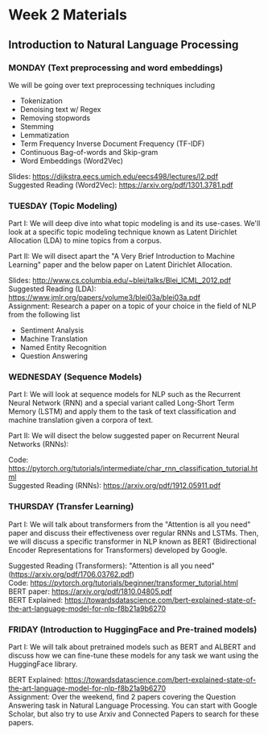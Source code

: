 # Week 2 Materials
## Introduction to Natural Language Processing
### MONDAY (Text preprocessing and word embeddings)
We will be going over text preprocessing techniques including 
- Tokenization
- Denoising text w/ Regex
- Removing stopwords
- Stemming
- Lemmatization
- Term Frequency Inverse Document Frequency (TF-IDF)
- Continuous Bag-of-words and Skip-gram
- Word Embeddings (Word2Vec)

Slides: https://dijkstra.eecs.umich.edu/eecs498/lectures/l2.pdf <br>
Suggested Reading (Word2Vec): https://arxiv.org/pdf/1301.3781.pdf


### TUESDAY (Topic Modeling)
Part I: We will deep dive into what topic modeling is and its use-cases. We'll look at a specific topic modeling technique known as Latent Dirichlet Allocation (LDA) to mine topics from a corpus.

Part II: We will disect apart the "A Very Brief Introduction to Machine Learning" paper and the below paper on Latent Dirichlet Allocation.

Slides: http://www.cs.columbia.edu/~blei/talks/Blei_ICML_2012.pdf <br>
Suggested Reading (LDA): https://www.jmlr.org/papers/volume3/blei03a/blei03a.pdf <br>
Assignment: Research a paper on a topic of your choice in the field of NLP from the following list
- Sentiment Analysis
- Machine Translation
- Named Entity Recognition
- Question Answering


### WEDNESDAY (Sequence Models)
Part I: We will look at sequence models for NLP such as the Recurrent Neural Network (RNN) and a special variant called Long-Short Term Memory (LSTM) and apply them
to the task of text classification and machine translation given a corpora of text.

Part II: We will disect the below suggested paper on Recurrent Neural Networks (RNNs):

Code: https://pytorch.org/tutorials/intermediate/char_rnn_classification_tutorial.html <br>
Suggested Reading (RNNs): https://arxiv.org/pdf/1912.05911.pdf

### THURSDAY (Transfer Learning)

Part I: We will talk about transformers from the "Attention is all you need" paper and discuss their effectiveness over regular RNNs and LSTMs. Then, we will discuss a specific transformer in NLP known as BERT (Bidirectional Encoder Representations for Transformers) developed by Google.

Suggested Reading (Transformers): "Attention is all you need" (https://arxiv.org/pdf/1706.03762.pdf) <br>
Code: https://pytorch.org/tutorials/beginner/transformer_tutorial.html <br>
BERT paper: https://arxiv.org/pdf/1810.04805.pdf <br>
BERT Explained: https://towardsdatascience.com/bert-explained-state-of-the-art-language-model-for-nlp-f8b21a9b6270

### FRIDAY (Introduction to HuggingFace and Pre-trained models)

Part I: We will talk about pretrained models such as BERT and ALBERT and discuss how we can fine-tune these models for any task we want using the HuggingFace library.

BERT Explained: https://towardsdatascience.com/bert-explained-state-of-the-art-language-model-for-nlp-f8b21a9b6270 <br>
Assignment: Over the weekend, find 2 papers covering the Question Answering task in Natural Language Processing. You can start with Google Scholar, but
also try to use Arxiv and Connected Papers to search for these papers.
